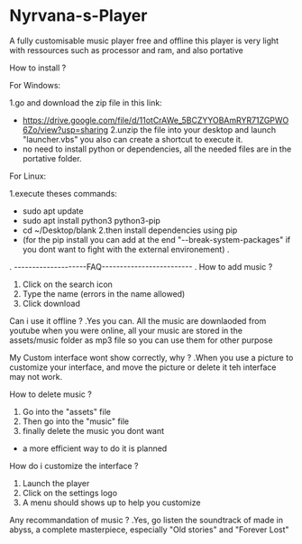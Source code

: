 # Nyrvana-s-Player
A fully customisable music player free and offline
this player is very light with ressources such as processor and ram, and also portative

How to install ?

For Windows:

1.go and download the zip file in this link:
- https://drive.google.com/file/d/11otCrAWe_5BCZYYOBAmRYR71ZGPWO6Zo/view?usp=sharing
2.unzip the file into your desktop and launch "launcher.vbs" you also can create a shortcut to execute it.
- no need to install python or dependencies, all the needed files are in  the portative folder.


For Linux:

1.execute theses commands:
- sudo apt update
- sudo apt install python3 python3-pip
- cd ~/Desktop/blank
2.then install dependencies using pip
- (for the pip install you can add at the end "--break-system-packages" if you dont want to fight with the external environement)
.


.
--------------------FAQ-------------------------
.
How to add music ?
1. Click on the search icon
2. Type the name (errors in the name allowed)
3. Click download

Can i use it offline ?
.Yes you can. All the music are downlaoded from youtube when you were online,
all your music are stored in the assets/music folder as mp3 file 
so you can use them for other purpose 

My Custom interface wont show correctly, why ?
.When you use a picture to customize your interface,
and move the picture or delete it teh interface may not work.


How to delete music ?
1. Go into the "assets" file
2. Then go into the "music" file
3. finally delete the music you dont want

- a more efficient way to do it is planned



How do i customize the interface ?
1. Launch  the player
2. Click on the settings logo
3. A menu should shows up to help you customize


Any recommandation of music ?
.Yes, go listen the soundtrack of made in abyss,
a complete masterpiece, especially "Old stories" and "Forever Lost"

